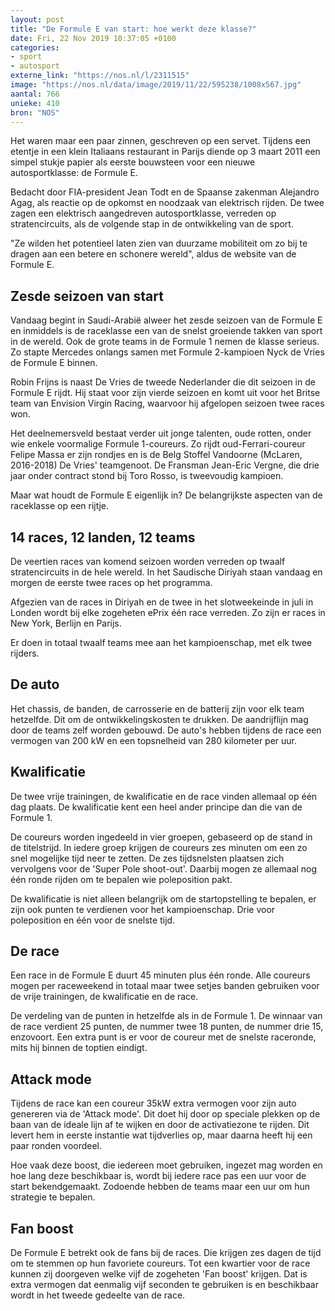 ```yaml
---
layout: post
title: "De Formule E van start: hoe werkt deze klasse?"
date: Fri, 22 Nov 2019 10:37:05 +0100
categories: 
- sport 
- autosport 
externe_link: "https://nos.nl/l/2311515"
image: "https://nos.nl/data/image/2019/11/22/595238/1008x567.jpg"
aantal: 766
unieke: 410
bron: "NOS"
---
```


<p>Het waren maar een paar zinnen, geschreven op een servet. Tijdens een etentje in een klein Italiaans restaurant in Parijs diende op 3 maart 2011 een simpel stukje papier als eerste bouwsteen voor een nieuwe autosportklasse: de Formule E.</p>
<p>Bedacht door FIA-president Jean Todt en de Spaanse zakenman Alejandro Agag, als reactie op de opkomst en noodzaak van elektrisch rijden. De twee zagen een elektrisch aangedreven autosportklasse, verreden op stratencircuits, als de volgende stap in de ontwikkeling van de sport.</p>
<p>"Ze wilden het potentieel laten zien van duurzame mobiliteit om zo bij te dragen aan een betere en schonere wereld", aldus de website van de Formule E.</p>
<h2>Zesde seizoen van start</h2>
<p>Vandaag begint in Saudi-Arabië alweer het zesde seizoen van de Formule E en inmiddels is de raceklasse een van de snelst groeiende takken van sport in de wereld. Ook de grote teams in de Formule 1 nemen de klasse serieus. Zo stapte Mercedes onlangs samen met Formule 2-kampioen Nyck de Vries de Formule E binnen.</p>
<p>Robin Frijns is naast De Vries de tweede Nederlander die dit seizoen in de Formule E rijdt. Hij staat voor zijn vierde seizoen en komt uit voor het Britse team van Envision Virgin Racing, waarvoor hij afgelopen seizoen twee races won.</p>
<p>Het deelnemersveld bestaat verder uit jonge talenten, oude rotten, onder wie enkele voormalige Formule 1-coureurs. Zo rijdt oud-Ferrari-coureur Felipe Massa er zijn rondjes en is de Belg Stoffel Vandoorne (McLaren, 2016-2018) De Vries' teamgenoot. De Fransman Jean-Eric Vergne, die drie jaar onder contract stond bij Toro Rosso, is tweevoudig kampioen.</p>
<p>Maar wat houdt de Formule E eigenlijk in? De belangrijkste aspecten van de raceklasse op een rijtje.</p>
<h2>14 races, 12 landen, 12 teams</h2>
<p>De veertien races van komend seizoen worden verreden op twaalf stratencircuits in de hele wereld. In het Saudische Diriyah staan vandaag en morgen de eerste twee races op het programma.</p>
<p>Afgezien van de races in Diriyah en de twee in het slotweekeinde in juli in Londen wordt bij elke zogeheten ePrix één race verreden. Zo zijn er races in New York, Berlijn en Parijs.</p>
<p>Er doen in totaal twaalf teams mee aan het kampioenschap, met elk twee rijders.</p>
<h2>De auto</h2>
<p>Het chassis, de banden, de carrosserie en de batterij zijn voor elk team hetzelfde. Dit om de ontwikkelingskosten te drukken. De aandrijflijn mag door de teams zelf worden gebouwd. De auto's hebben tijdens de race een vermogen van 200 kW en een topsnelheid van 280 kilometer per uur.</p>
<h2>Kwalificatie</h2>
<p>De twee vrije trainingen, de kwalificatie en de race vinden allemaal op één dag plaats. De kwalificatie kent een heel ander principe dan die van de Formule 1.</p>
<p>De coureurs worden ingedeeld in vier groepen, gebaseerd op de stand in de titelstrijd. In iedere groep krijgen de coureurs zes minuten om een zo snel mogelijke tijd neer te zetten. De zes tijdsnelsten plaatsen zich vervolgens voor de 'Super Pole shoot-out'. Daarbij mogen ze allemaal nog één ronde rijden om te bepalen wie poleposition pakt.</p>
<p>De kwalificatie is niet alleen belangrijk om de startopstelling te bepalen, er zijn ook punten te verdienen voor het kampioenschap. Drie voor poleposition en één voor de snelste tijd.</p>
<h2>De race</h2>
<p>Een race in de Formule E duurt 45 minuten plus één ronde. Alle coureurs mogen per raceweekend in totaal maar twee setjes banden gebruiken voor de vrije trainingen, de kwalificatie en de race.</p>
<p>De verdeling van de punten in hetzelfde als in de Formule 1. De winnaar van de race verdient 25 punten, de nummer twee 18 punten, de nummer drie 15, enzovoort. Een extra punt is er voor de coureur met de snelste raceronde, mits hij binnen de toptien eindigt.</p>
<h2>Attack mode</h2>
<p>Tijdens de race kan een coureur 35kW extra vermogen voor zijn auto genereren via de 'Attack mode'. Dit doet hij door op speciale plekken op de baan van de ideale lijn af te wijken en door de activatiezone te rijden. Dit levert hem in eerste instantie wat tijdverlies op, maar daarna heeft hij een paar ronden voordeel.</p>
<p>Hoe vaak deze boost, die iedereen moet gebruiken, ingezet mag worden en hoe lang deze beschikbaar is, wordt bij iedere race pas een uur voor de start bekendgemaakt. Zodoende hebben de teams maar een uur om hun strategie te bepalen.</p>
<h2>Fan boost</h2>
<p>De Formule E betrekt ook de fans bij de races. Die krijgen zes dagen de tijd om te stemmen op hun favoriete coureurs. Tot een kwartier voor de race kunnen zij doorgeven welke vijf de zogeheten 'Fan boost' krijgen. Dat is extra vermogen dat eenmalig vijf seconden te gebruiken is en beschikbaar wordt in het tweede gedeelte van de race.</p>
